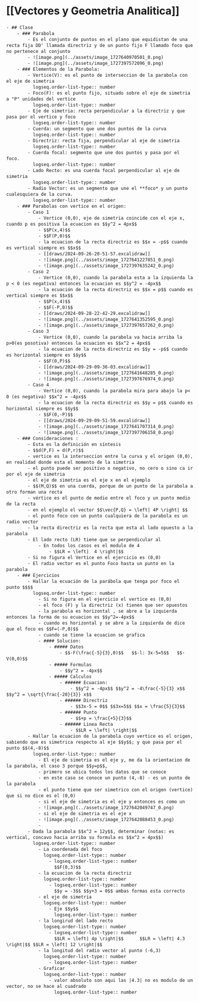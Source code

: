 # [[Vectores y Geometria Analitica]]
	- ## Clase
		- ### Parabola
			- Es el conjunto de puntos en el plano que equidistan de una recta fija DD' llamada directriz y de un punto fijo F llamado foco que no pertenece al conjunto
			- ![image.png](../assets/image_1727640970501_0.png)
			- ![image.png](../assets/image_1727397572096_0.png)
		- ### Elementos de la Parabola:
			- Vertice(V): es el punto de interseccion de la parabola con el eje de simetria
			  logseq.order-list-type:: number
			- Foco(F): es el punto fijo, situado sobre el eje de simetria a "P" unidades del vertice
			  logseq.order-list-type:: number
			- Eje de simetria: recta perpendicular a la directriz y que pasa por el vertice y foco
			  logseq.order-list-type:: number
			- Cuerda: un segmento que une dos puntos de la curva
			  logseq.order-list-type:: number
			- Directriz: recta fija, perpendicular al eje de simetria
			  logseq.order-list-type:: number
			- Cuerda focal: segmento que une dos puntos y pasa por el foco.
			  logseq.order-list-type:: number
			- Lado Recto: es una cuerda focal perpendicular al eje de simetria
			  logseq.order-list-type:: number
			- Radio Vector: es un segmento que une el **foco* y un punto cualesquiera de la curva.
			  logseq.order-list-type:: number
		- ### Parabolas con vertice en el origen:
			- Caso 1
				- Vertice (0,0), eje de simetria coincide con el eje x, cuando p es positiva la ecuacion es $$y^2 = 4px$$
				- $$P(x,4)$$
				- $$F(P,0)$$
				- la ecuacion de la recta directriz es $$x = -p$$ cuando es vertical siempre es $$x$$
				- [[draws/2024-09-26-20-51-57.excalidraw]]
				- ![image.png](../assets/image_1727641227851_0.png)
				- ![image.png](../assets/image_1727397635242_0.png)
			- Caso 2
				- Vertice (0,0), cuando la parabola esta a la izquierda la p < 0 (es negativa) entonces la ecuacion es $$y^2 = -4px$$
				- la ecuación de la recta directriz es $$x = p$$ cuando es vertical siempre es $$x$$
				- $$P(x,4)$$
				- $$F(-P,0)$$
				- [[draws/2024-09-28-22-42-29.excalidraw]]
				- ![image.png](../assets/image_1727641352595_0.png)
				- ![image.png](../assets/image_1727397657262_0.png)
			- Caso 3
				- Vertice (0,0), cuando la parabola va hacia arriba la p>0(es posotiva) entonces la ecuacion es $$x^2 = 4px$$
				- la ecuacion de la recta directriz es $$y = -p$$ cuando es horizontal siempre es $$y$$
				- $$F(0,P)$$
				- [[draws/2024-09-29-09-36-03.excalidraw]]
				- ![image.png](../assets/image_1727641648285_0.png)
				- ![image.png](../assets/image_1727397676974_0.png)
			- Caso 4
				- Vertice (0,0), cuando la parabola mira para abajo la p< 0 (es negativa) $$x^2 = -4px$$
				- la ecuacion de la recta directriz es $$y = p$$ cuando es horizontal siempre es $$y$$
				- $$F(0,-P)$$
				- [[draws/2024-09-29-09-51-59.excalidraw]]
				- ![image.png](../assets/image_1727641707314_0.png)
				- ![image.png](../assets/image_1727397706158_0.png)
		- ### Consideraciones :
			- Esta es la definición en síntesis
			- $$d(P,F) = d(P,r)$$
			- vertice es la interseccion entre la curva y el origen (0,0), en realidad donde esta el momento de la simetria
			- el punto puede ser positivo o negativo, no cero o sino ca ir por el eje de simetria
			- el eje de simetria es el eje x en el ejemplo
			- $$(M,Q)$$ en una cuerda, porque de un punto de la parabola a otro forman una recta
			- vértice es el punto de medio entre el foco y un punto medio de la recta
			- en el ejemplo el vector $$\vec{P,Q} = \left| 4P \right| $$
			- el punto foco con un punto cualquiera de la parabola es un radio vector
			- la recta directriz es la recta que esta al lado opuesto a la parabola
			- El lado recto (LR) tiene que se perpendicular al
				- En todos los casos es el modulo de 4
					- $$LR = \left|  4 \right|$$
			- Si no figura el Vertice en el ejercicio es (0,0)
			- El radio vector es el punto Foco hasta un punto en la parabola
		- ### Ejercicios
			- Hallar la ecuación de la parábola que tenga por foco el punto $$$$
			  logseq.order-list-type:: number
				- Si no figura en el ejercicio el vertice es (0,0)
				- el foco (F) y la directriz (x) tienen que ser opuestos
				- la parabola es horizontal , se abre a la izquierda entonces la forma de su ecuacion es $$y^2=-4px$$
				- cuando es horizontal y se abre a la izquierda de dice que el foco es $$F=(-P,0)$$
				- cuando se tiene la ecuacion se grafica
				- #### Solucion:
					- ##### Datos
						- $$-F(\frac{-5}{3},0)$$   $$-l: 3x-5=5$$   $$-V(0,0)$$
					- ##### Formulas
						- $$y^2 = -4px$$
					- ##### Calculos
						- ###### Ecuacion:
							- $$y^2 = -4px$$ $$y^2 = -4\frac{-5}{3} x$$    $$y^2 = \sqrt{\frac{-20}{3}} x$$
						- ###### Directriz
							- $$3x-5 = 0$$ $$3x=5$$ $$x = \frac{5}{3}$$
						- ###### Punto
							- $$+p = \frac{+5}{3}$$
						- ###### Linea Recta
							- $$LR = \left| \right|$$
			- Hallar la ecuacion de la parabola cuyo vertice es el origen, sabiendo que es simetrica respecto al eje $$y$$; y que pasa por el punto $$(4,-8)$$
			  logseq.order-list-type:: number
				- El eje de simetria es el eje y, me da la orientacion de la parabola, el caso 3 porque $$y=p$$,
				- primero se ubica todos los datos que se conoce
				- en este caso se conoce un punto (4,-8) - es un punto de la parabola
				- el punto tiene que ser simetrico con el origen (vertice) que si no dice es el (0,0)
				- si el eje de simetria es el eje y entonces es como un
				- ![image.png](../assets/image_1727642049747_0.png)
				- si el eje de simetria es el eje x
				- ![image.png](../assets/image_1727642088453_0.png)
				-
			- Dada la parabola $$x^2 = 12y$$, determinar (notas: es vertical, concavo hacia arriba su formula es $$x^2 = 4px$$)
			  logseq.order-list-type:: number
				- La coordenada del foco
				  logseq.order-list-type:: number
					- logseq.order-list-type:: number
					  $$F(0,3)$$
				- la ecuacion de la recta directriz
				  logseq.order-list-type:: number
					- logseq.order-list-type:: number
					  $$y = -3$$ $$y+3 = 0$$ ambas formas esta correcto
				- el eje de simetria
				  logseq.order-list-type:: number
					- Eje $$y$$
					  logseq.order-list-type:: number
				- la longirud del lado recto
				  logseq.order-list-type:: number
					- logseq.order-list-type:: number
					  $$LR = \left| 4p \right|$$      $$LR = \left| 4.3 \right|$$ $$LR = \left| 12 \right|$$
				- la longitud del radio vector al punto (-6,3)
				  logseq.order-list-type:: number
					- logseq.order-list-type:: number
				- Graficar
				  logseq.order-list-type:: number
					- valor absoluto son aqui las |4.3| no es modulo de un vector, no se hace al cuadrado
					  logseq.order-list-type:: number
